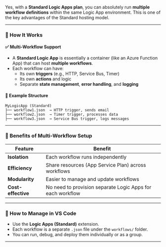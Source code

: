 Yes, with a **Standard Logic Apps plan**, you can absolutely run **multiple workflow definitions** within the same Logic App environment. This is one of the key advantages of the Standard hosting model.

---

### 🧱 How It Works

#### ✅ **Multi-Workflow Support**
- A **Standard Logic App** is essentially a container (like an Azure Function App) that can host **multiple workflows**.
- Each workflow can have:
  - Its own **triggers** (e.g., HTTP, Service Bus, Timer)
  - Its own **actions** and logic
  - Separate **state management**, **error handling**, and **logging**

#### 📁 Example Structure
```
MyLogicApp (Standard)
├── workflow1.json  → HTTP trigger, sends email
├── workflow2.json  → Timer trigger, processes data
├── workflow3.json  → Service Bus trigger, logs messages
```

---

### 🧠 Benefits of Multi-Workflow Setup

| Feature | Benefit |
|--------|---------|
| **Isolation** | Each workflow runs independently |
| **Efficiency** | Share resources (App Service Plan) across workflows |
| **Modularity** | Easier to manage and update workflows |
| **Cost-effective** | No need to provision separate Logic Apps for each workflow |

---

### 🧰 How to Manage in VS Code
- Use the **Logic Apps (Standard)** extension.
- Each workflow is a separate `.json` file under the `workflows/` folder.
- You can run, debug, and deploy them individually or as a group.

---
